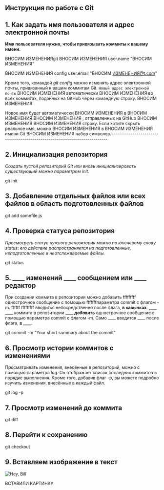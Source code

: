 ## Инструкция по работе с Git

## 1. Как задать имя пользователя и адрес электронной почты

**Имя пользователя нужно, чтобы привязывать коммиты к вашему имени.**

ВНОСИМ ИЗМЕНЕНИЯgit ВНОСИМ ИЗМЕНЕНИЯ user.name "ВНОСИМ ИЗМЕНЕНИЯ"

ВНОСИМ ИЗМЕНЕНИЯ config user.email "ВНОСИМ ИЗМЕНЕНИЯ@t.com"

Кроме того, командой *git config* можно изменять адрес электронной почты, привязанный к вашим коммитам Git. `Новый адрес электронной почты` ВНОСИМ ИЗМЕНЕНИЯ  автоматически ВНОСИМ ИЗМЕНЕНИЯ  во всех  коммитах,  поданных на GitHub через командную строку. ВНОСИМ ИЗМЕНЕНИЯ 

Новое имя   будет автоматически ВНОСИМ ИЗМЕНЕНИЯ  в ВНОСИМ ИЗМЕНЕНИЯ  ВНОСИМ ИЗМЕНЕНИЯ , отправленных на GitHub ВНОСИМ ИЗМЕНЕНИЯ  ВНОСИМ ИЗМЕНЕНИЯ  строку. Если хотите скрыть реальное имя, можно ВНОСИМ ИЗМЕНЕНИЯ  в ВНОСИМ ИЗМЕНЕНИЯ  имени Git ВНОСИМ ИЗМЕНЕНИЯ  набор символов.---------------------------------------------------------------------------- 

## 2. Инициализация репозитория

*Создать пустой репозиторий Git или вновь инициализировать существующий можно параметром init.*

git init

## 3. Добавление отдельных файлов или всех файлов в область подготовленных файлов

git add somefile.js

## 4. Проверка статуса репозитория

*Просмотреть статус нужного репозитория можно по ключевому слову status: его действие распространяется на подготовленные, неподготовленные и неотслеживаемые файлы.*

git status

## 5. ____ изменений ____ сообщением или ____ редактор

При создании коммита в репозитории можно добавить fffffffff однострочное сообщение с помощью fffffffпараметра commit с флагом -m. ffffff fffffffff вводится непосредственно после флага, **в кавычках**.
____ ____ коммита в репозитории ____ _________________________________________________________добавить_________________________________________________________ однострочное сообщение с помощью параметра commit с флагом -m. Само ____ вводится ____ после флага, **в ____**.

git commit -m "Your short summary about the commit"

## 6. Просмотр истории коммитов с изменениями

Просматривать изменения, внесённые в репозиторий, можно с помощью параметра *log*. Он отображает список последних коммитов в порядке выполнения. Кроме того, добавив флаг -p, вы можете подробно изучить изменения, внесённые в каждый файл.

git log -p

## 7. Просмотр изменений до коммита

git diff

## 8. Перейти к сохранению

git checkout

## 9. Вставляем изображение в текст

![Hey, Bill](cat1.jpg)

ВСТАВИЛИ КАРТИНКУ

